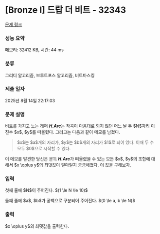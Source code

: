 # [Bronze I] 드랍 더 비트 - 32343 

[문제 링크](https://www.acmicpc.net/problem/32343) 

### 성능 요약

메모리: 32412 KB, 시간: 44 ms

### 분류

그리디 알고리즘, 브루트포스 알고리즘, 비트마스킹

### 제출 일자

2025년 8월 14일 22:17:03

### 문제 설명

<p>비트를 가지고 노는 래퍼 <em><strong>H.Arc</strong></em>는 작곡이 마음대로 되지 않던 어느 날 두 $N$자리 이진수 $x$, $y$를 떠올렸다. 그러고는 다음과 같이 메모를 남겼다.</p>

<blockquote>
<p>$x$는 $a$개의 자리가, $y$는 $b$개의 자리가 $1$로 되어 있다. 이때 두 수 모두 $0$으로 시작할 수 있다.</p>
</blockquote>

<p>이 메모를 발견한 당신은 문득 <em><strong>H.Arc</strong></em>가 떠올렸을 수 있는 모든 $x$, $y$의 조합에 대해서 $x \oplus y$의 최댓값이 얼마일지 궁금해졌다. 이 값을 구해보자.</p>

### 입력 

 <p>첫째 줄에 $N$이 주어진다. $(1 \le N \le 10)$</p>

<p>둘째 줄에 $a$, $b$가 공백으로 구분되어 주어진다. $(0 \le a, b \le N)$</p>

### 출력 

 <p>$x \oplus y$의 최댓값을 출력한다.</p>

